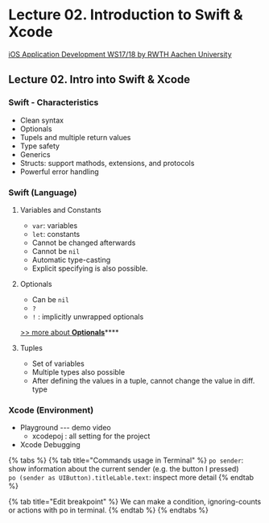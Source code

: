# Lecture 02. Introduction to Swift & Xcode

[iOS Application Development WS17/18 by RWTH Aachen University](https://itunes.apple.com/jm/course/ios-application-development-ws17-18/id1288558355)

## Lecture 02. Intro into Swift & Xcode

### Swift - Characteristics

* Clean syntax
* Optionals
* Tupels and multiple return values
* Type safety
* Generics
* Structs: support mathods, extensions, and protocols
* Powerful error handling

### Swift \(Language\)

1. Variables and Constants
   * `var`: variables
   * `let`: constants
   * Cannot be changed afterwards
   * Cannot be `nil`
   * Automatic type-casting
   * Explicit specifying is also possible.
2. Optionals

   * Can be `nil`
   * `?`  
   * `!` : implicitly unwrapped optionals

   [&gt;&gt; more about **Optionals**](https://app.gitbook.com/@eajang/s/blog/~/edit/drafts/-Lo_rO5xw1RUvwHTnK3V/til/ios-application-developement-itunes/lecture-03.-swift-and-uikit#optionals)\*\*\*\*

3. Tuples
   * Set of variables
   * Multiple types also possible
   * After defining the values in a tuple, cannot change the value in diff. type

### Xcode \(Environment\)

* Playground --- demo video
  * xcodepoj : all setting for the project
* Xcode Debugging

{% tabs %}
{% tab title="Commands usage in Terminal" %}
`po sender`: show information about the current sender \(e.g. the button I pressed\)  
`po (sender as UIButton).titleLable.text`: inspect more detail
{% endtab %}

{% tab title="Edit breakpoint" %}
We can make a condition, ignoring-counts or actions with po in terminal.
{% endtab %}
{% endtabs %}



